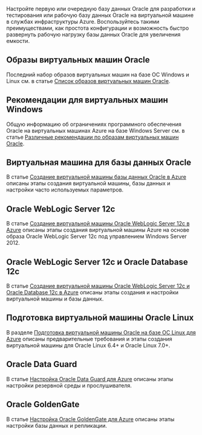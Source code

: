 
 

Настройте первую или очередную базу данных Oracle для разработки и тестирования или рабочую базу данных Oracle на виртуальной машине в службах инфраструктуры Azure. Воспользуйтесь такими преимуществами, как простота конфигурации и возможность быстро развернуть рабочую нагрузку базы данных Oracle для увеличения емкости.

## Образы виртуальных машин Oracle

Последний набор образов виртуальных машин на базе ОС Windows и Linux см. в статье [Список образов виртуальных машин Oracle](../articles/virtual-machines/virtual-machines-linux-classic-oracle-images.md).

## Рекомендации для виртуальных машин Windows

Общую информацию об ограничениях программного обеспечения Oracle на виртуальных машинах Azure на базе Windows Server см. в статье [Различные рекомендации по образам виртуальных машин Oracle](../articles/virtual-machines/virtual-machines-windows-classic-oracle-considerations.md).

## Виртуальная машина для базы данных Oracle

В статье [Создание виртуальной машины базы данных Oracle в Azure](../articles/virtual-machines/virtual-machines-windows-classic-create-oracle-database.md) описаны этапы создания виртуальной машины, базы данных и настройки часто используемых параметров.

## Oracle WebLogic Server 12c

В статье [Создание виртуальной машины Oracle WebLogic Server 12c в Azure](../articles/virtual-machines/virtual-machines-windows-create-oracle-weblogic-server-12c.md) описаны этапы создания виртуальной машины Azure на основе образа Oracle WebLogic Server 12c под управлением Windows Server 2012.

## Oracle WebLogic Server 12c и Oracle Database 12c

В статье [Создание виртуальной машины Oracle WebLogic Server 12c и Oracle Database 12c в Azure](../articles/virtual-machines/virtual-machines-windows-create-oracle-weblogic-server-12c-database.md) описаны этапы создания и настройки виртуальной машины и базы данных.

## Подготовка виртуальной машины Oracle Linux

В разделе [Подготовка виртуальной машины Oracle на базе ОС Linux для Azure](../articles/virtual-machines/virtual-machines-linux-prepare-oracle.md) описаны предварительные требования и этапы создания виртуальной машины для Oracle Linux 6.4+ и Oracle Linux 7.0+.

## Oracle Data Guard

В статье [Настройка Oracle Data Guard для Azure](../articles/virtual-machines/virtual-machines-windows-classic-configure-oracle-data-guard.md) описаны этапы настройки резервной среды и прослушивателя.

## Oracle GoldenGate

В статье [Настройка Oracle GoldenGate для Azure](../articles/virtual-machines/virtual-machines-windows-classic-configure-oracle-goldengate.md) описаны этапы настройки базы данных и репликации.

<!---HONumber=AcomDC_0323_2016-->